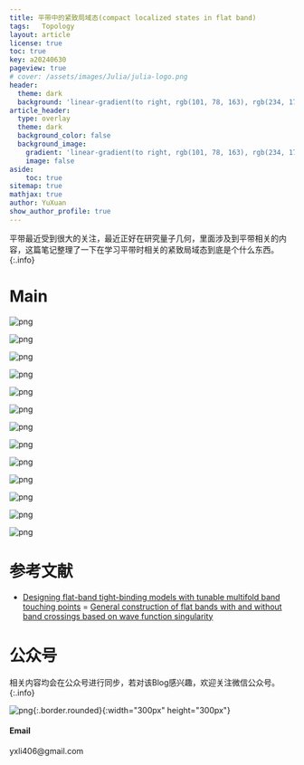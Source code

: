 ```yaml
---
title: 平带中的紧致局域态(compact localized states in flat band)
tags:   Topology 
layout: article
license: true
toc: true
key: a20240630
pageview: true
# cover: /assets/images/Julia/julia-logo.png
header:
  theme: dark
  background: 'linear-gradient(to right, rgb(101, 78, 163), rgb(234, 175, 200))'
article_header:
  type: overlay
  theme: dark
  background_color: false
  background_image: 
    gradient: 'linear-gradient(to right, rgb(101, 78, 163), rgb(234, 175, 200))'
    image: false
aside:
    toc: true
sitemap: true
mathjax: true
author: YuXuan
show_author_profile: true
---
```

平带最近受到很大的关注，最近正好在研究量子几何，里面涉及到平带相关的内容，这篇笔记整理了一下在学习平带时相关的紧致局域态到底是个什么东西。
{:.info}
<!--more-->
# Main
![png](/assets/images/20240630/Flat-band_page-0003.jpg)

![png](/assets/images/20240630/Flat-band_page-0004.jpg)

![png](/assets/images/20240630/Flat-band_page-0005.jpg)

![png](/assets/images/20240630/Flat-band_page-0006.jpg)

![png](/assets/images/20240630/Flat-band_page-0007.jpg)

![png](/assets/images/20240630/Flat-band_page-0008.jpg)

![png](/assets/images/20240630/Flat-band_page-0009.jpg)

![png](/assets/images/20240630/Flat-band_page-0010.jpg)

![png](/assets/images/20240630/Flat-band_page-0011.jpg)

![png](/assets/images/20240630/Flat-band_page-0012.jpg)

![png](/assets/images/20240630/Flat-band_page-0013.jpg)

![png](/assets/images/20240630/Flat-band_page-0014.jpg)

![png](/assets/images/20240630/Flat-band_page-0015.jpg)

# 参考文献
- [Designing flat-band tight-binding models with tunable multifold band touching points](https://link.aps.org/doi/10.1103/PhysRevB.104.195128)
= [General construction of flat bands with and without band crossings based on wave function singularity](https://link.aps.org/doi/10.1103/PhysRevB.104.085144)


# 公众号
相关内容均会在公众号进行同步，若对该Blog感兴趣，欢迎关注微信公众号。
{:.info}

![png](/assets/images/qrcode.jpg){:.border.rounded}{:width="300px" height="300px"}
<div class="card">
  <div class="card__content">
    <div class="card__header">
      <h4>Email</h4>
    </div>
    <p>yxli406@gmail.com</p>
  </div>
</div>
